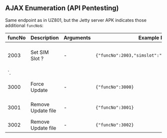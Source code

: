 
## AJAX Enumeration (API Pentesting)
Same endpoint as in UZ801, but the Jetty server APK indicates those additional `funcNo`s:

|funcNo|Description|Arguments         |Example Req|Example Resp| Related URL/Remarks |
|------|-----------|------------------|-----------|------------|-------------|
| 2003 | Set SIM Slot ? | -       |```{"funcNo":2003,"simslot":"1","password":"abc"}```|```{"error_info":"password error!","flag":"0"}``` | Password is hard-coded to `admin8888`. This variation actually calls some function `this.mWanDataController.setSimSlot(1);
`.|
| 3000 | Force Update | -          |```{"funcNo":3000}``` | | Should do a No-MD5 update on `/data/update.zip`. Saves config to `/data/mificonfig.json` before updating.|
| 3001 | Remove Update file | -          |```{"funcNo":3001}``` | ```{"flag":"0"}``` | Tries to remove `/data/update.zip`. 1 means the file does not exist anymore, 0 if it still exists (removal failed).|
| 3002 | Remove Update file | -          |```{"funcNo":3002}``` |  | Returns `device_name` and `sw_version`.|

